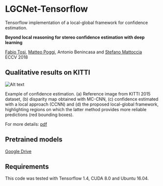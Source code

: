 # LGCNet-Tensorflow

Tensorflow implementation of a local-global framework for confidence estimation.

**Beyond local reasoning for stereo confidence estimation with deep learning**

[Fabio Tosi](https://vision.disi.unibo.it/~ftosi/), [Matteo Poggi](https://vision.disi.unibo.it/~mpoggi/), Antonio Benincasa and [Stefano Mattoccia](https://vision.disi.unibo.it/~smatt/Site/Home.html)   
ECCV 2018

## Qualitative results on KITTI
![Alt text](https://github.com/fabiotosi92/LGC-Tensorflow/blob/master/images/output.png "output")

Example of confidence estimation. (a) Reference image from KITTI 2015 dataset, (b) disparity map obtained with MC-CNN, (c) confidence estimated with a local approach (CCNN) and (d) the proposed local-global framework, highlighting regions on which the latter method provides more reliable predictions (red bounding boxes).

For more details: 
[pdf](https://vision.disi.unibo.it/~ftosi/papers/eccv18_lgc.pdf)

## Pretrained models

[Google Drive](https://drive.google.com/open?id=1gXThUY_6pRG2HozAyMB_tY4urd0rIPZh)

## Requirements
This code was tested with Tensorflow 1.4, CUDA 8.0 and Ubuntu 16.04.
